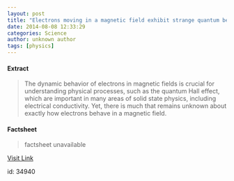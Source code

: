 ```yaml
---
layout: post
title: "Electrons moving in a magnetic field exhibit strange quantum behavior"
date: 2014-08-08 12:33:29
categories: Science
author: unknown author
tags: [physics]
---
```



#### Extract
>The dynamic behavior of electrons in magnetic fields is crucial for understanding physical processes, such as the quantum Hall effect, which are important in many areas of solid state physics, including electrical conductivity. Yet, there is much that remains unknown about exactly how electrons behave in a magnetic field.

#### Factsheet
>factsheet unavailable

[Visit Link](http://phys.org/news326705594.html)

id:   34940
